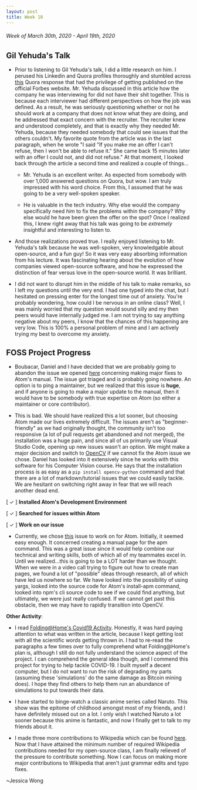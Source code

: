 ```yaml
---
layout: post
title: Week 10
---
```


###### Week of March 30th, 2020 - April 19th, 2020 

## Gil Yehuda's Talk

- Prior to listening to Gil Yehuda's talk, I did a little research on him. I perused his Linkedin and Quora profiles thoroughly and stumbled across [this](https://www.forbes.com/sites/quora/2013/05/02/whats-the-craziest-thing-you-ever-said-at-a-job-interview-and-still-got-the-job/) Quora response that had the privilege of getting published on the official Forbes website. Mr. Yehuda discussed in this article how the company he was interviewing for did not have their shit together. This is because each interviewer had different perspectives on how the job was defined. As a result, he was seriously questioning whether or not he should work at a company that does not know what they are doing, and he addressed that exact concern with the recruiter. The recruiter knew and understood completely, and that is exactly why they needed Mr. Yehuda, because they needed somebody that could see issues that the others couldn't. My favorite quote from the article was in the last paragraph, when he wrote "I said "If you make me an offer I can't refuse, then I won't be able to refuse it." She came back 15 minutes later with an offer I could not, and did not refuse." At that moment, I looked back through the article a second time and realized a couple of things...

    - Mr. Yehuda is an excellent writer. As expected from somebody with over 1,000 answered questions on Quora, but wow. I am truly impressed with his word choice. From this, I assumed that he was going to be a very well-spoken speaker.

    - He is valuable in the tech industry. Why else would the company specifically need *him* to fix the problems within the company? Why else would he have been given the offer on the spot? Once I realized this, I knew right away that his talk was going to be *extremely* insightful and interesting to listen to.

- And those realizations proved true. I really enjoyed listening to Mr. Yehuda's talk because he was well-spoken, very knowledgable about open-source, and a fun guy! So it was very easy absorbing information from his lecture. It was fascinating hearing about the evolution of how companies viewed open-source software, and how he expressed the distinction of fear versus love in the open-source world. It was brilliant.

- I did not want to disrupt him in the middle of his talk to make remarks, so I left my questions until the very end. I had one typed into the chat, but I hesitated on pressing enter for the longest time out of anxiety. You're probably wondering, how could I be nervous in an online class? Well, I was mainly worried that my question would sound silly and my then peers would have internally judged me. I am not trying to say anything negative about my peers, I know that the chances of this happening are very low. This is 100% a personal problem of mine and I am actively trying my best to overcome my anxiety.

## FOSS Project Progress

- Boubacar, Daniel and I have decided that we are probably going to abandon the issue we opened [here](https://github.com/atom/flight-manual.atom.io/issues/608) concerning making major fixes to Atom's manual. The issue got triaged and is probably going nowhere. An option is to ping a maintainer, but we realized that this issue is **huge**, and if anyone is going to make a major update to the manual, then it would have to be somebody with true expertise on Atom (so either a maintainer or core contributor). 

- This is bad. We should have realized this a lot sooner, but choosing Atom made our lives extremely difficult. The issues aren't as "beginner-friendly" as we had originally thought, the community isn't too responsive (a lot of pull requests get abandoned and not merged), the installation was a huge pain, and since all of us primarily use Visual Studio Code, opening up new issues wasn't an option. We might make a major decision and switch to [OpenCV](https://github.com/opencv/opencv/) if we cannot fix the Atom issue we chose. Daniel has looked into it extensively since he works with this software for his Computer Vision course. He says that the installation process is as easy as a ```pip install opencv-python``` command and that there are a lot of markdown/tutorial issues that we could easily tackle. We are hesitant on switching right away in fear that we will reach another dead end. 

[ ✓ ] **Installed Atom's Development Environment** 

[ ✓ ] **Searched for issues within Atom**

[ ✓ ] **Work on our issue**
- Currently, we chose [this](https://github.com/atom/apm/issues/427) issue to work on for Atom. Initially, it seemed easy enough. It concerned creating a manual page for the apm command. This was a great issue since it would help combine our technical and writing skills, both of which all of my teammates excel in. Until we realized...this is going to be a LOT harder than we thought. When we were in a video call trying to figure out how to create man pages, we found a lot of "possible" ideas through research, all of which have led us nowhere so far. We have looked into the possibility of using yargs, looked into the source code for Atom's install-apm command, looked into npm's cli source code to see if we could find anything, but ultimately, we were just really confused. If we cannot get past this obstacle, then we may have to rapidly transition into OpenCV.

**Other Activity**: 
- I read [Folding@Home's Covid19 Activity](https://foldingathome.org/covid19/). Honestly, it was hard paying attention to what was written in the article, because I kept getting lost with all the scientific words getting thrown in. I had to re-read the paragraphs a few times over to fully comprehend what Folding@Home's plan is, although I still do not fully understand the science aspect of the project. I can comprehend the general idea though, and I commend this project for trying to help tackle COVID-19. I built myself a decent computer, but I do not want to run the risk of degrading my parts (assuming these 'simulations' do the same damage as Bitcoin mining does). I hope they find others to help them run an abundance of simulations to put towards their data.

- I have started to binge-watch a classic anime series called Naruto. This show was the epitome of childhood amongst most of my friends, and I have definitely missed out on a lot. I only wish I watched Naruto a lot sooner because this anime is fantastic, and now I finally get to talk to my friends about it.

- I made three more contributions to Wikipedia which can be found [here](https://hunter-college-ossd-spr-2020.github.io/wongjessica-weekly/contributions/). Now that I have attained the minimum number of required Wikipedia contributions needed for my open-source class, I am finally relieved of the pressure to contribute something. Now I can focus on making more major contributions to Wikipedia that aren't just grammar edits and typo fixes.

~Jessica Wong